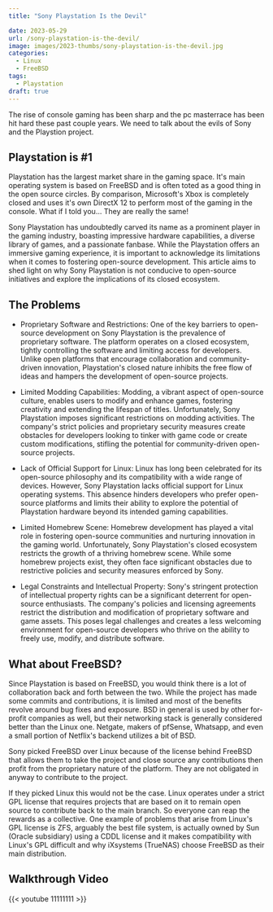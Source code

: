 ```yaml
---
title: "Sony Playstation Is the Devil"

date: 2023-05-29
url: /sony-playstation-is-the-devil/
image: images/2023-thumbs/sony-playstation-is-the-devil.jpg
categories:
  - Linux
  - FreeBSD
tags:
  - Playstation
draft: true
---
```

The rise of console gaming has been sharp and the pc masterrace has been hit hard these past couple years. We need to talk about the evils of Sony and the Playstion project.
<!--more-->

## Playstation is #1

Playstation has the largest market share in the gaming space. It's main operating system is based on FreeBSD and is often toted as a good thing in the open source circles. By comparison, Microsoft's Xbox is completely closed and uses it's own DirectX 12 to perform most of the gaming in the console. What if I told you... They are really the same!

Sony Playstation has undoubtedly carved its name as a prominent player in the gaming industry, boasting impressive hardware capabilities, a diverse library of games, and a passionate fanbase. While the Playstation offers an immersive gaming experience, it is important to acknowledge its limitations when it comes to fostering open-source development. This article aims to shed light on why Sony Playstation is not conducive to open-source initiatives and explore the implications of its closed ecosystem.

## The Problems

- Proprietary Software and Restrictions:
One of the key barriers to open-source development on Sony Playstation is the prevalence of proprietary software. The platform operates on a closed ecosystem, tightly controlling the software and limiting access for developers. Unlike open platforms that encourage collaboration and community-driven innovation, Playstation's closed nature inhibits the free flow of ideas and hampers the development of open-source projects.

- Limited Modding Capabilities:
Modding, a vibrant aspect of open-source culture, enables users to modify and enhance games, fostering creativity and extending the lifespan of titles. Unfortunately, Sony Playstation imposes significant restrictions on modding activities. The company's strict policies and proprietary security measures create obstacles for developers looking to tinker with game code or create custom modifications, stifling the potential for community-driven open-source projects.

- Lack of Official Support for Linux:
Linux has long been celebrated for its open-source philosophy and its compatibility with a wide range of devices. However, Sony Playstation lacks official support for Linux operating systems. This absence hinders developers who prefer open-source platforms and limits their ability to explore the potential of Playstation hardware beyond its intended gaming capabilities.

- Limited Homebrew Scene:
Homebrew development has played a vital role in fostering open-source communities and nurturing innovation in the gaming world. Unfortunately, Sony Playstation's closed ecosystem restricts the growth of a thriving homebrew scene. While some homebrew projects exist, they often face significant obstacles due to restrictive policies and security measures enforced by Sony.

- Legal Constraints and Intellectual Property:
Sony's stringent protection of intellectual property rights can be a significant deterrent for open-source enthusiasts. The company's policies and licensing agreements restrict the distribution and modification of proprietary software and game assets. This poses legal challenges and creates a less welcoming environment for open-source developers who thrive on the ability to freely use, modify, and distribute software.

## What about FreeBSD?

Since Playstation is based on FreeBSD, you would think there is a lot of collaboration back and forth between the two. While the project has made some commits and contributions, it is limited and most of the benefits revolve around bug fixes and exposure. BSD in general is used by other for-profit companies as well, but their networking stack is generally considered better than the Linux one. Netgate, makers of pfSense, Whatsapp, and even a small portion of Netflix's backend utilizes a bit of BSD. 

Sony picked FreeBSD over Linux because of the license behind FreeBSD that allows them to take the project and close source any contributions then profit from the proprietary nature of the platform. They are not obligated in anyway to contribute to the project.

If they picked Linux this would not be the case. Linux operates under a strict GPL license that requires projects that are based on it to remain open source to contribute back to the main branch. So everyone can reap the rewards as a collective. One example of problems that arise from Linux's GPL license is ZFS, arguably the best file system, is actually owned by Sun (Oracle subsidiary) using a CDDL license and it makes compatibility with Linux's GPL difficult and why iXsystems (TrueNAS) choose FreeBSD as their main distribution.

## Walkthrough Video

{{< youtube 11111111 >}}
